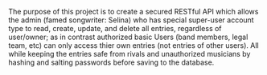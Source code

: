 The purpose of this project is to create a secured RESTful API which allows the admin (famed songwriter: Selina) who has special super-user account type to read, create, update, and delete all entries, regardless of user/owner; as in contrast authorized basic Users (band members, legal team, etc) can only access thier own entries (not entries of other users). All while keeping the entries safe from rivals and unauthorized musicians by hashing and salting passwords before saving to the database.
